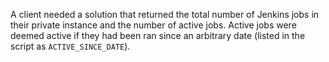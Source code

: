 A client needed a solution that returned the total number of Jenkins jobs in their private instance and the number of active jobs. Active jobs were deemed active if they had been ran since an arbitrary date (listed in the script as `ACTIVE_SINCE_DATE`).
